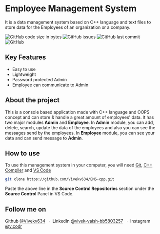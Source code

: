 # Employee Management System
It is a data management system based on C++ language and text files to store data for the Employees of an organization or a company.


![GitHub code size in bytes](https://img.shields.io/github/languages/code-size/vivekv634/EMS-cpp?style=for-the-badge)
![GitHub issues](https://img.shields.io/github/issues/vivekv634/EMS-cpp?style=for-the-badge)
![GitHub last commit](https://img.shields.io/github/last-commit/vivekv634/EMS-cpp?style=for-the-badge)
![GitHub](https://img.shields.io/github/license/vivekv634/ems-cpp?style=for-the-badge)

## Key Features
* Easy to use
* Lightweight
* Password protected Admin 
* Employee can communicate to Admin

## About the project
This is a console based application made with C++ language and OOPS concept and can store & handle a great amount of employees' data. It has two major modules **Admin** and **Employee**. In **Admin** module, you can add, delete, search, update the data of the employees and also you can see the messages send by the employees. In **Employee** module, you can see your data and can send message to **Admin**.

## How to use
To use this management system in your computer, you will need [Git](https://git-scm.com/), [C++ Compiler](https://sourceforge.net/projects/orwelldevcpp/) and [VS Code](https://code.visualstudio.com/download)

```bash
git clone https://github.com/Vivekv634/EMS-cpp.git
```
Paste the above line in the **Source Control Repositories** section under the **Source Control** Panel in VS Code.

## Follow me on
Github [@Vivekv634](https://github.com/Vivekv634) &nbsp; &middot;&nbsp;
LinkedIn [@vivek-vaish-bb5803257](https://www.linkedin.com/in/vivek-vaish-bb5803257/) &nbsp; &middot;&nbsp;
Instagram [@v.codr](https://www.instagram.com/v.codr/)
